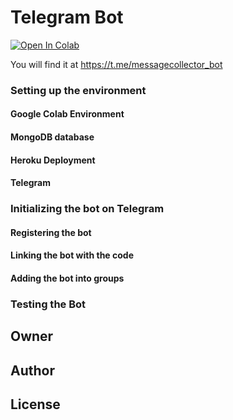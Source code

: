 # Telegram Bot
[![Open In Colab](https://colab.research.google.com/assets/colab-badge.svg)](https://colab.research.google.com/drive/1ggZkgzdYXiJ4uUY2dmib15Or4tvp9FvR?usp=sharing)

You will find it at https://t.me/messagecollector_bot

### Setting up the environment

#### Google Colab Environment

#### MongoDB database

#### Heroku Deployment

#### Telegram

### Initializing the bot on Telegram

#### Registering the bot

#### Linking the bot with the code

#### Adding the bot into groups

### Testing the Bot

## Owner

## Author

## License 
